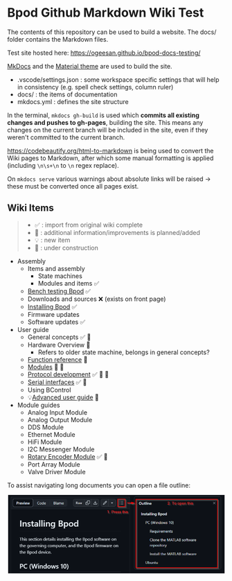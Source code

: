 # Bpod Github Markdown Wiki Test
The contents of this repository can be used to build a website. The docs/ folder contains the Markdown files.

Test site hosted here: https://ogeesan.github.io/bpod-docs-testing/

[MkDocs](https://www.mkdocs.org/) and the [Material theme](https://squidfunk.github.io/mkdocs-material/) are used to build the site.

- .vscode/settings.json : some workspace specific settings that will help in consistency (e.g. spell check settings, column ruler)
- docs/ : the items of documentation
- mkdocs.yml : defines the site structure

In the terminal, `mkdocs gh-build` is used which **commits all existing changes and pushes to gh-pages**, building the site. This means any changes on the current branch will be included in the site, even if they weren't committed to the current branch.

https://codebeautify.org/html-to-markdown is being used to convert the Wiki pages to Markdown, after which some manual formatting is applied (including `\n\s+\n` to `\n` regex replace).

On `mkdocs serve` various warnings about absolute links will be raised -> these must be converted once all pages exist.

## Wiki Items

> - :white_check_mark: : import from original wiki complete
> - :memo: : additional information/improvements is planned/added
> - :bulb: : new item
> - :construction: : under construction

- Assembly
  - Items and assembly
    - State machines
    - Modules and items :white_check_mark:
  - [Bench testing Bpod](docs/assembly/bench-testing-bpod.md) :white_check_mark:
  - Downloads and sources :x: (exists on front page)
  - [Installing  Bpod](docs/assembly/installing-bpod.md) :white_check_mark:
  - Firmware updates
  - Software updates :white_check_mark:
- User guide
  - General concepts :white_check_mark: :memo:
  - Hardware Overview :memo:
    - Refers to older state machine, belongs in general concepts?
  - [Function reference](docs/user-guide/function-reference.md) :construction:
  - [Modules](docs/user-guide/modules.md) :construction: :memo:
  - [Protocol development](docs/user-guide/protocol-development.md) :white_check_mark: :memo: :construction:
  - [Serial interfaces](docs/user-guide/serial-interfaces.md) :white_check_mark: :memo:
  - Using BControl
  - :bulb:[Advanced user guide](docs/user-guide/advanced-user-guide.md) :construction:
- Module guides
  <!-- - Ambient Module -->
  - Analog Input Module
  - Analog Output Module
  - DDS Module
  - Ethernet Module
  - HiFi Module
  - I2C Messenger Module
  - [Rotary Encoder Module](docs/module-documentation/rotary-encoder-module.md) :white_check_mark: :memo:
  - Port Array Module
  - Valve Driver Module

To assist navigating long documents you can open a file outline:
<p align="center">
<img src="docs/images/github-doc-outline-guide.png" alt="Alt text" width="500"/>
</p>